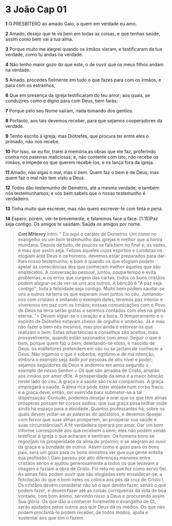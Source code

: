 # 3 João Cap 01

**1** 	O PRESBÍTERO ao amado Gaio, a quem em verdade eu amo.

**2** 	Amado, desejo que te vá bem em todas as coisas, e que tenhas saúde, assim como bem vai a tua alma.

**3** 	Porque muito me alegrei quando os irmãos vieram, e testificaram da tua verdade, como tu andas na verdade.

**4** 	Não tenho maior gozo do que este, o de ouvir que os meus filhos andam na verdade.

**5** 	Amado, procedes fielmente em tudo o que fazes para com os irmãos, e para com os estranhos,

**6** 	Que em presença da igreja testificaram do teu amor; aos quais, se conduzires como é digno para com Deus, bem farás;

**7** 	Porque pelo seu Nome saíram, nada tomando dos gentios.

**8** 	Portanto, aos tais devemos receber, para que sejamos cooperadores da verdade.

**9** 	Tenho escrito à igreja; mas Diótrefes, que procura ter entre eles o primado, não nos recebe.

**10** 	Por isso, se eu for, trarei à memória as obras que ele faz, proferindo contra nós palavras maliciosas; e, não contente com isto, não recebe os irmãos, e impede os que querem recebê-los, e os lança fora da igreja.

**11** 	Amado, não sigas o mal, mas o bem. Quem faz o bem é de Deus; mas quem faz o mal não tem visto a Deus.

**12** 	Todos dão testemunho de Demétrio, até a mesma verdade; e também nós testemunhamos; e vós bem sabeis que o nosso testemunho é verdadeiro.

**13** 	Tinha muito que escrever, mas não quero escrever-te com tinta e pena.

**14** 	Espero, porém, ver-te brevemente, e falaremos face a face. (1:15)Paz seja contigo. Os amigos te saúdam. Saúda os amigos por nome.


> **Cmt MHenry** Intro: " Eis aqui o caráter de Demetrio. Um nome no evangelho ou um bom testemunho das igrejas é melhor que a honra mundana. Depois de tudo, de poucos se fala bem no final e, às vezes, é mau que assim seja. Felizes aqueles cujos espíritos e condutas os elogiam ante Deus e os homens. devemos estar preparados para dar-lhes nosso testemunho; e bom é quando os que elogiam podem apelar às consciências dos que conhecem melhor àqueles que são enaltecidos. A conversação pessoal, juntos, poupa tempo e evita problemas, e os erros que surgem das cartas; todos os bons cristãos podem alegrar-se de ver-se uns aos outros. A bênção é "A paz seja contigo"; toda a felicidade seja contigo. Muito bem podem saudar-se uns a outros na terra os que esperam viver juntos no céu. Juntando-nos com cristãos e imitando o exemplo deles, teremos paz interior e viveremos em paz com os irmãos; nossas comunicações com o Povo de Deus na terra serão gratas e seremos contados com eles na glória eterna. "> Devem vigiar-se o coração e a boca. O temperamento e o espírito de Diótrefes estavam cheios de orgulho e ambição. Já é mau não fazer o bem nós mesmos, mas pior ainda é estorvar os que realizam o bem. Estas advertências e conselhos são aceitos, mais provavelmente, quando estão sazonados com amor. Seguir o que é bom, porque quem faz o bem, deleitando-se nisso, é nascido de Deus. os malfeitores pretendem em vão ou se jactam de conhecer a Deus. Não sigamos o que é soberba, egoísmo e de má intenção, embora o exemplo seja dado por pessoas de alto nível e poder; sejamos seguidores de Deus e andemos em amos segundo o exemplo de nosso Senhor.> Os que são amados de Cristo, amarão aos irmãos por amor dEle. A prosperidade da alma é a maior bênção neste lado do céu. A graça e a saúde são ricas companhias. A graça empregará a saúde. A alma rica pode estar alojada num corpo fraco; e a graça deve, então, ser exercida para submeter-se a tal dispensação. Contudo, podemos desejar e orar que os que têm almas prósperas possam ter corpos sadios; que sua graça posa brilhar onde ainda há espaço para a atividade. Quantos professantes há, sobre os quais devem voltar-se as palavras do apóstolos, e devemos desejar com fervor que suas almas prosperem, ao prosperar sua saúde e suas circunstâncias!\ A fé verdadeira operará por amor. Dar um bom informe corresponde aos que recebem o bem; eles não podem senão testificar à igreja o que acharam e sentiram. Os homens bons se regozijam na prosperidade da alma do próximo; e se alegram ao ouvir da graça e a bondade de outros. Assim como é gozo para os bons pais, será um gozo para os bons ministros ver que sua gente enfeita sua profissão.\ Gaio passou por alto diferenças menores entre cristãos sérios e ajudou generosamente a todos os que levavam a imagem e faziam a obra de Cristo. Foi reto no que fez como servo fiel. As almas fiéis podem ouvir que são elogiadas sem envaidecer-se; a felicitação do que é bom neles os coloca aos pés da cruz de Cristo.\ Os cristãos devem considerar não só o que devem fazer, senão o que podem fazer; e devem fazer até as coisas corriqueiras da vida de boa vontade, com bom ânimo, servindo nisso a Deus e procurando assim Sua glória. Os que dão a conhecer livremente o evangelho de Ct, serão ajudados pelos outros aos que Deus dá os médios. Os que não podem proclamá-lo podem receber, de todos modos, ajuda e sustentar aos que sim o fazem.
